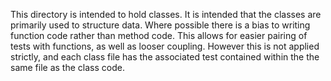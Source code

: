 This directory is intended to hold classes.
It is intended that the classes are primarily used to structure data.
Where possible there is a bias to writing function code rather than method code.
This allows for easier pairing of tests with functions, as well as looser coupling.
However this is not applied strictly, and each class file has the associated test contained within the the same file as the class code.
